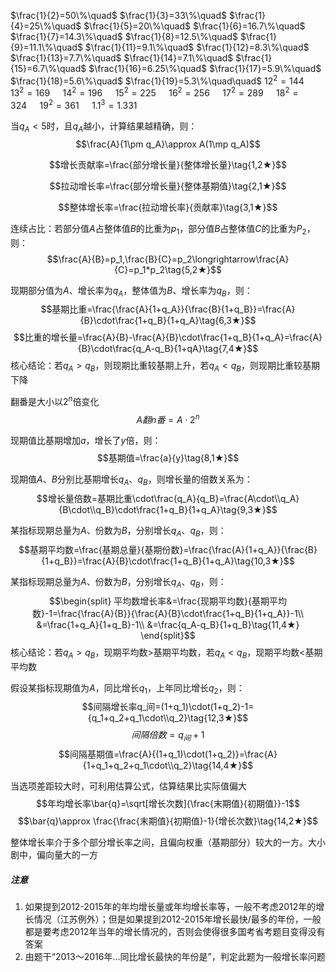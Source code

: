 
$\frac{1}{2}=50\%\quad$ $\frac{1}{3}=33\%\quad$ $\frac{1}{4}=25\%\quad$ $\frac{1}{5}=20\%\quad$ $\frac{1}{6}=16.7\%\quad$ $\frac{1}{7}=14.3\%\quad$ $\frac{1}{8}=12.5\%\quad$ $\frac{1}{9}=11.1\%\quad$ $\frac{1}{11}=9.1\%\quad$ $\frac{1}{12}=8.3\%\quad$ $\frac{1}{13}=7.7\%\quad$ $\frac{1}{14}=7.1\%\quad$ $\frac{1}{15}=6.7\%\quad$ $\frac{1}{16}=6.25\%\quad$ $\frac{1}{17}=5.9\%\quad$ $\frac{1}{18}=5.6\%\quad$ $\frac{1}{19}=5.3\%\quad\quad$ $12^{2}=144\quad$ $13^{2}=169\quad$ $14^{2}=196\quad$ $15^{2}=225\quad$ $16^{2}=256\quad$ $17^{2}=289\quad$ $18^{2}=324\quad$ $19^{2}=361\quad$ $1.1^{3}=1.331$

当$q_A<5%$时，且$q_A$越小，计算结果越精确，则：
$$\frac{A}{1\pm q_A}\approx A(1\mp q_A)$$

$$增长贡献率=\frac{部分增长量}{整体增长量}\tag{1,2★}$$

$$拉动增长率=\frac{部分增长量}{整体基期值}\tag{2,1★}$$

$$整体增长率=\frac{拉动增长率}{贡献率}\tag{3,1★}$$

连续占比：若部分值$A$占整体值$B$的比重为$p_1$，部分值$B$占整体值$C$的比重为$P_2$，则：
$$\frac{A}{B}=p_1,\frac{B}{C}=p_2\longrightarrow\frac{A}{C}=p_1*p_2\tag{5,2★}$$

现期部分值为$A$、增长率为$q_A$，整体值为$B$、增长率为$q_B$，则：
$$基期比重=\frac{\frac{A}{1+q_A}}{\frac{B}{1+q_B}}=\frac{A}{B}\cdot\frac{1+q_B}{1+q_A}\tag{6,3★}$$
$$比重的增长量=\frac{A}{B}-\frac{A}{B}\cdot\frac{1+q_B}{1+q_A}=\frac{A}{B}\cdot\frac{q_A-q_B}{1+qA}\tag{7,4★}$$
核心结论：若$q_A>q_B$，则现期比重较基期上升，若$q_A< q_B$，则现期比重较基期下降

翻番是大小以$2^{n}$倍变化
$$A翻n番=A\cdot2^{n}$$

现期值比基期增加$a$，增长了$y$倍，则：
$$基期值=\frac{a}{y}\tag{8,1★}$$

现期值$A$、$B$分别比基期增长$q_A$、$q_B$，则增长量的倍数关系为：
$$增长量倍数=基期比重\cdot\frac{q_A}{q_B}=\frac{A\cdot\\q_A}{B\cdot\\q_B}\cdot\frac{1+q_B}{1+q_A}\tag{9,3★}$$

某指标现期总量为$A$、份数为$B$，分别增长$q_A$、$q_B$，则：
$$基期平均数=\frac{基期总量}{基期份数}=\frac{\frac{A}{1+q_A}}{\frac{B}{1+q_B}}=\frac{A}{B}\cdot\frac{1+q_B}{1+q_A}\tag{10,3★}$$

某指标现期总量为$A$、份数为$B$，分别增长$q_A$、$q_B$，则：
$$\begin{split}
平均数增长率&=\frac{现期平均数}{基期平均数}-1=\frac{\frac{A}{B}}{\frac{A}{B}\cdot\frac{1+q_B}{1+q_A}}-1\\
&=\frac{1+q_A}{1+q_B}-1\\
&=\frac{q_A-q_B}{1+q_B}\tag{11,4★}
\end{split}$$
核心结论：若$q_A>q_B$，现期平均数$>$基期平均数，若$q_A<q_B$，现期平均数$<$基期平均数

假设某指标现期值为$A$，同比增长$q_1$，上年同比增长$q_2$，则：
$$间隔增长率q_间=(1+q_1)\cdot(1+q_2)-1={q_1+q_2+q_1\cdot\\q_2}\tag{12,3★}$$
$$间隔倍数=q_间+1\tag{13,2★}$$
$$间隔基期值=\frac{A}{(1+q_1)\cdot(1+q_2)}=\frac{A}{1+q_1+q_2+q_1\cdot\\q_2}\tag{14,4★}$$

当选项差距较大时，可利用估算公式，估算结果比实际值偏大
$$年均增长率\bar{q}=\sqrt[增长次数]{\frac{末期值}{初期值}}-1$$
$$\bar{q}\approx \frac{\frac{末期值}{初期值}-1}{增长次数}\tag{14,2★}$$

整体增长率介于多个部分增长率之间，且偏向权重（基期部分）较大的一方。大小剧中，偏向量大的一方

##### 注意
1. 如果提到2012-2015年的年均增长量或年均增长率等，一般不考虑2012年的增长情况（江苏例外）；但是如果提到2012-2015年增长最快/最多的年份，一般都是要考虑2012年当年的增长情况的，否则会使得很多国考省考题目变得没有答案
2. 由题干“2013～2016年…同比增长最快的年份是”，判定此题为一般增长率问题